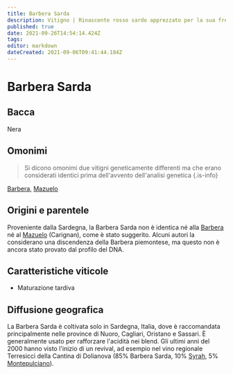 ```yaml
---
title: Barbera Sarda
description: Vitigno | Rinascente rosso sardo apprezzato per la sua fresca acidità
published: true
date: 2021-09-26T14:54:14.424Z
tags: 
editor: markdown
dateCreated: 2021-09-06T09:41:44.184Z
---
```


# Barbera Sarda

## Bacca
Nera


## Omonimi
> Si dicono omonimi due vitigni geneticamente differenti ma che erano considerati identici prima dell'avvento dell'analisi genetica
{.is-info}

[Barbera](/vitigni/barbera), [Mazuelo](/vitigni/Spagna/mazuelo)

## Origini e parentele
Proveniente dalla Sardegna, la Barbera Sarda non è identica né alla [Barbera](/vitigni/barbera) né al [Mazuelo](/vitigni/Spagna/mazuelo) (Carignan), come è stato suggerito. Alcuni autori la considerano una discendenza della Barbera piemontese, ma questo non è ancora stato provato dal profilo del DNA.

## Caratteristiche viticole
- Maturazione tardiva

## Diffusione geografica
La Barbera Sarda è coltivata solo in Sardegna, Italia, dove è raccomandata principalmente nelle province di Nuoro, Cagliari, Oristano e Sassari. È generalmente usato per rafforzare l'acidità nei blend. Gli ultimi anni del 2000 hanno visto l'inizio di un revival, ad esempio nel vino regionale Terresicci della Cantina di Dolianova (85% Barbera Sarda, 10% [Syrah](/vitigni/Italia/syrah), 5% [Montepulciano](/vitigni/Italia/montepulciano)).

